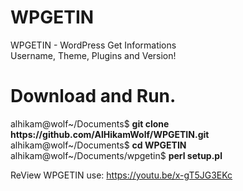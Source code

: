 # WPGETIN
WPGETIN - WordPress Get Informations<br>
Username, Theme, Plugins and Version!

# Download and Run.
<p>
alhikam@wolf~/Documents$ <b>git clone https://github.com/AlHikamWolf/WPGETIN.git</b><br>
alhikam@wolf~/Documents$ <b>cd WPGETIN</b><br>
alhikam@wolf~/Documents/wpgetin$ <b>perl setup.pl</b><br>
</p>

ReView WPGETIN use: https://youtu.be/x-gT5JG3EKc
